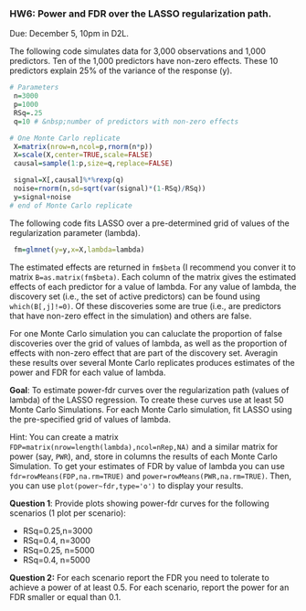 ### HW6: Power and FDR over the LASSO regularization path.

Due: December 5, 10pm in D2L.

The following code simulates data for 3,000 observations and 1,000 predictors.
Ten of the 1,000 predictors have non-zero effects. These 10 predictors explain 25% of the variance of the response (y).

```r
# Parameters
 n=3000
 p=1000
 RSq=.25
 q=10 # &nbsp;number of predictors with non-zero effects

# One Monte Carlo replicate
 X=matrix(nrow=n,ncol=p,rnorm(n*p))
 X=scale(X,center=TRUE,scale=FALSE)
 causal=sample(1:p,size=q,replace=FALSE)

 signal=X[,causal]%*%rexp(q)
 noise=rnorm(n,sd=sqrt(var(signal)*(1-RSq)/RSq))
 y=signal+noise
# end of Monte Carlo replicate
```

The following code fits LASSO over a pre-determined grid of values of the regularization parameter (lambda).

```r
 fm=glmnet(y=y,x=X,lambda=lambda)
```

The estimated effects are returned in `fm$beta` (I recommend you conver it to matrix `B=as.matrix(fm$beta)`. Each column of the matrix gives the estimated effects of each predictor for a value of lambda. For any value of lambda, the discovery set (i.e., the set of active predictors) can be found using `which(B[,j]!=0)`. Of these discoveries some are true (i.e., are predictors that have non-zero effect in the simulation) and others are false.

For one Monte Carlo simulation you can caluclate the proportion of false discoveries over the grid of values of lambda, as well as the proportion of effects with non-zero effect that are part of the discovery set. Averagin these results over several Monte Carlo replicates produces estimates of the power and FDR for each value of lambda.&nbsp;


**Goal**: To estimate power-fdr curves over the regularization path (values of lambda) of the LASSO regression. To create these curves use at least 50 Monte Carlo Simulations. For each Monte Carlo simulation, fit LASSO using the pre-specified grid of values of lambda.

Hint: You can create a matrix `FDP=matrix(nrow=length(lambda),ncol=nRep,NA)` and a similar matrix for power (say, `PWR`), and, store in columns the results of each Monte Carlo Simulation. To get your estimates of FDR by value of lambda you can use `fdr=rowMeans(FDP,na.rm=TRUE)` and `power=rowMeans(PWR,na.rm=TRUE)`. Then, you can use `plot(power~fdr,type='o')` to display your results.

**Question 1**: Provide plots showing power-fdr curves for the following scenarios (1 plot per scenario):

 - RSq=0.25,n=3000
 - RSq=0.4, n=3000
 - RSq=0.25, n=5000
 - RSq=0.4, n=5000



**Question 2:** For each scenario report the FDR you need to tolerate to achieve a power of at least 0.5. For each scenario, report the power for an FDR smaller or equal than 0.1.
